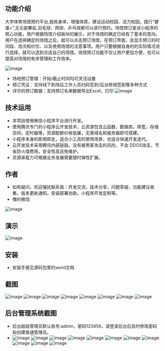 ## 功能介绍 
 大学体育场馆预约平台,锻炼身体，增强体质，建设运动校园、活力校园，践行“健康+”,无论是攀岩,羽毛球、网球、乒乓球都可以进行预约。场馆预订是该小程序的核心功能，用户根据场馆介绍板块的展示，对于场馆的确定已经有了基本的意向。用户在选择确定的场馆之后，就可以点击预订场馆，在预订界面，会显示预订的时间段、场次和价位、以及使用场馆的注意事项。用户只要根据自身的的实际情况进行选择，就可以选到合适自己的场馆。场馆预订功能不仅让用户更加方便，也可以提高对场馆的有序管理和工作效率。

![image](https://user-images.githubusercontent.com/128942649/227754023-4c2748bc-f276-4f9d-af6a-e804a9286f8b.png)

- 场地预订管理：开始/截止时间均可灵活设置
- 预订凭证：支持线下到场后工作人员扫码签到/后台核销签到等多种方式
- 详尽的预订数据：支持预订名单数据导出Excel，打印
![image](https://user-images.githubusercontent.com/128942649/227754024-396fb199-15fe-4fa0-b0e1-be87e1ab439e.png)


## 技术运用
- 本项目使用微信小程序平台进行开发。
- 使用腾讯专门的小程序云开发技术，云资源包含云函数，数据库，带宽，存储空间，定时器等，资源配额价格低廉，无需域名和服务器即可搭建。
- 小程序本身的即用即走，适合小工具的使用场景，也适合快速开发迭代。
- 云开发技术采用腾讯内部链路，没有被黑客攻击的风险，不会 DDOS攻击，节省防火墙费用，安全性高且免维护。
- 资源承载力可根据业务发展需要随时弹性扩展。  



## 作者
- 如有疑问，欢迎骚扰联系我：开发交流，技术分享，问题答疑，功能建议收集，版本更新通知，安装部署协助，小程序开发定制等。
- 俺的微信: 

![image](https://user-images.githubusercontent.com/128942649/227754026-68e36cbf-3229-4ba4-802f-b357dbca497a.png)



## 演示 

![image](https://user-images.githubusercontent.com/128942649/227754031-49d7bfa2-c617-4104-87c7-052503d3a51e.png)
## 安装

- 安装手册见源码包里的word文档




## 截图
 ![image](https://user-images.githubusercontent.com/128942649/227754037-5becb5da-c72b-42c4-b430-d3d0266072f5.png)
![image](https://user-images.githubusercontent.com/128942649/227754038-45555ebb-e2f7-414b-aefa-86a42eb9ad44.png)
![image](https://user-images.githubusercontent.com/128942649/227754040-fb114224-0e1f-4e7a-b289-43b5d11513db.png)
![image](https://user-images.githubusercontent.com/128942649/227754044-2d618fe6-71d5-485b-b3df-81766fc6f504.png)
![image](https://user-images.githubusercontent.com/128942649/227754046-e55a5a18-d45d-45a7-acf9-6a871a14ca15.png)
![image](https://user-images.githubusercontent.com/128942649/227754049-201ef648-829c-41f3-b25d-df780fdf32c8.png)
![image](https://user-images.githubusercontent.com/128942649/227754051-9b0285ca-9650-4529-adf6-fdff2e953e91.png)
![image](https://user-images.githubusercontent.com/128942649/227754054-d059af37-5665-4d8b-9a72-4cc75d533319.png)

## 后台管理系统截图 
- 后台超级管理员默认账号:admin，密码123456，请登录后台后及时修改密码和创建普通管理员。
- ![image](https://user-images.githubusercontent.com/128942649/227754058-494f6219-f4eb-4350-90e9-b8e86abf531b.png)
![image](https://user-images.githubusercontent.com/128942649/227754061-c6fbaea9-c923-4cea-898f-a39fdc0c30bc.png)
![image](https://user-images.githubusercontent.com/128942649/227754064-f3e5d6b5-e8cf-4f52-bdb4-2ed87b4eeb5e.png)
![image](https://user-images.githubusercontent.com/128942649/227754066-a412f851-4981-4721-b7f0-e1f1302ffb2d.png)
![image](https://user-images.githubusercontent.com/128942649/227754068-0d78692f-94d7-4c76-b12c-75de2c8a70c8.png)
![image](https://user-images.githubusercontent.com/128942649/227754071-6876ab4e-b6bd-4cf4-8639-027d9008d984.png)
![image](https://user-images.githubusercontent.com/128942649/227754072-32732478-9946-4330-b344-720956a873ec.png)
![image](https://user-images.githubusercontent.com/128942649/227754073-4c4f2f4c-a90f-49ea-8eef-a42a775cd783.png)
![image](https://user-images.githubusercontent.com/128942649/227754075-7515626c-ba1d-4ae4-983f-cddd0b63d1b7.png)
![image](https://user-images.githubusercontent.com/128942649/227754078-ba945c5b-753b-4079-8111-ea3e115e6c65.png)
![image](https://user-images.githubusercontent.com/128942649/227754081-f34166b2-2a84-4f39-9a61-393f86a81c3d.png)











 

